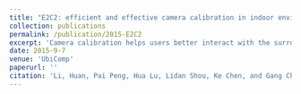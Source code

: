 ```yaml
---
title: "E2C2: efficient and effective camera calibration in indoor environments."
collection: publications
permalink: /publication/2015-E2C2
excerpt: 'Camera calibration helps users better interact with the surrounding environments. In this work, we aim at accelerating camera calibration in an indoor setting, by selecting a small but sufficient set of keypoints. Our framework consists of two phases: In the offline phase, we cluster photos labeled with Wi-Fi and gyro sensor data according to a learned distance metric. Photos in each cluster form a "co-scene". We further select a few frequently appearing keypoints in each co-scene as "useful keypoints" (UKPs). In the online phase, when a query is issued, only UKPs from the nearest co-scene are selected, and subsequently we infer extrinsic camera parameters with multiple view geometry (MVG) technique. Experimental results show that our framework is effective and efficient to support calibration.'
date: 2015-9-7
venue: 'UbiComp'
paperurl: ''
citation: 'Li, Huan, Pai Peng, Hua Lu, Lidan Shou, Ke Chen, and Gang Chen. "E 2 C 2: efficient and effective camera calibration in indoor environments." <i>In Adjunct Proceedings of the 2015 ACM International Joint Conference on Pervasive and Ubiquitous Computing and Proceedings of the 2015 ACM International Symposium on Wearable Computers, pp. 9-12. </i>i>ACM, 2015.'
---
```

